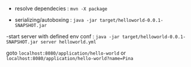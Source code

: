 - resolve dependecies : `mvn -X package`

- serializing/autoboxing : `java -jar target/helloworld-0.0.1-SNAPSHOT.jar`

-start server with defined env conf : `java -jar target/helloworld-0.0.1-SNAPSHOT.jar server helloworld.yml`

goto `localhost:8080/application/hello-world` or `localhost:8080/application/hello-world?name=Pina`
